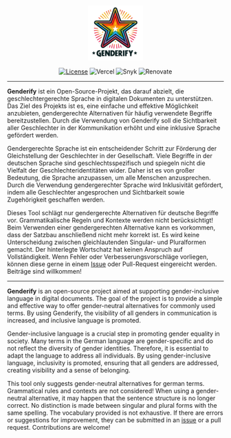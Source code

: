 <p align="center"><img src="./assets/icon-128.png" alt="Logo"></p>

<p align="center">
  <a href="./LICENSE"><img src="https://img.shields.io/badge/license-MIT-yellow?style=flat-square" alt="License"></a>
  <img src="https://deploy-badge.vercel.app/vercel/genderify?style=flat-square" alt="Vercel">
  <img src="https://img.shields.io/badge/snyk-monitored-4C4A73?logo=snyk&style=flat-square" alt="Snyk">
  <img src="https://img.shields.io/badge/renovate-enabled-brightgreen?logo=renovate&style=flat-square" alt="Renovate">
</p>

---

**Genderify** ist ein Open-Source-Projekt, das darauf abzielt, die geschlechtergerechte Sprache in digitalen Dokumenten zu unterstützen.
Das Ziel des Projekts ist es, eine einfache und effektive Möglichkeit anzubieten, gendergerechte Alternativen für häufig verwendete Begriffe bereitzustellen.
Durch die Verwendung von Genderify soll die Sichtbarkeit aller Geschlechter in der Kommunikation erhöht und eine inklusive Sprache gefördert werden.

Gendergerechte Sprache ist ein entscheidender Schritt zur Förderung der Gleichstellung der Geschlechter in der Gesellschaft.
Viele Begriffe in der deutschen Sprache sind geschlechtsspezifisch und spiegeln nicht die Vielfalt der Geschlechteridentitäten wider.
Daher ist es von großer Bedeutung, die Sprache anzupassen, um alle Menschen anzusprechen.
Durch die Verwendung gendergerechter Sprache wird Inklusivität gefördert, indem alle Geschlechter angesprochen und Sichtbarkeit sowie Zugehörigkeit geschaffen werden. 

Dieses Tool schlägt nur gendergerechte Alternativen für deutsche Begriffe vor. Grammatikalische Regeln und Kontexte werden nicht berücksichtigt!
Beim Verwenden einer gendergerechten Alternative kann es vorkommen, dass der Satzbau anschließend nicht mehr korrekt ist. Es wird keine Unterscheidung zwischen gleichlautenden Singular- und Pluralformen gemacht.
Der hinterlegte Wortschatz hat keinen Anspruch auf Vollständigkeit.
Wenn Fehler oder Verbesserungsvorschläge vorliegen, können diese gerne in einem [Issue](https://github.com/drachenpapa/genderify/issues/new/choose) oder Pull-Request eingereicht werden. Beiträge sind willkommen!


---

**Genderify** is an open-source project aimed at supporting gender-inclusive language in digital documents.
The goal of the project is to provide a simple and effective way to offer gender-neutral alternatives for commonly used terms.
By using Genderify, the visibility of all genders in communication is increased, and inclusive language is promoted.

Gender-inclusive language is a crucial step in promoting gender equality in society.
Many terms in the German language are gender-specific and do not reflect the diversity of gender identities.
Therefore, it is essential to adapt the language to address all individuals.
By using gender-inclusive language, inclusivity is promoted, ensuring that all genders are addressed, creating visibility and a sense of belonging.

This tool only suggests gender-neutral alternatives for german terms. Grammatical rules and contexts are not considered!
When using a gender-neutral alternative, it may happen that the sentence structure is no longer correct.
No distinction is made between singular and plural forms with the same spelling.
The vocabulary provided is not exhaustive. If there are errors or suggestions for improvement, they can be submitted in an [issue](https://github.com/drachenpapa/genderify/issues/new/choose) or a pull request. Contributions are welcome!